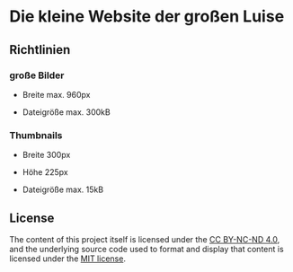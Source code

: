 # Die kleine Website der großen Luise

## Richtlinien

### große Bilder

* Breite max. 960px

* Dateigröße max. 300kB

### Thumbnails

* Breite 300px

* Höhe 225px

* Dateigröße max. 15kB

## License

The content of this project itself is licensed under the [CC BY-NC-ND 4.0](https://creativecommons.org/licenses/by-nc-nd/4.0/), and the underlying source code used to format and display that content is licensed under the [MIT license](https://opensource.org/licenses/mit-license.php).
